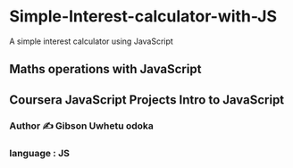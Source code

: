 # Simple-Interest-calculator-with-JS
A simple interest calculator using JavaScript
## Maths operations with JavaScript 
## Coursera JavaScript Projects Intro to JavaScript 

### Author ✍️ Gibson Uwhetu odoka
### language : JS
